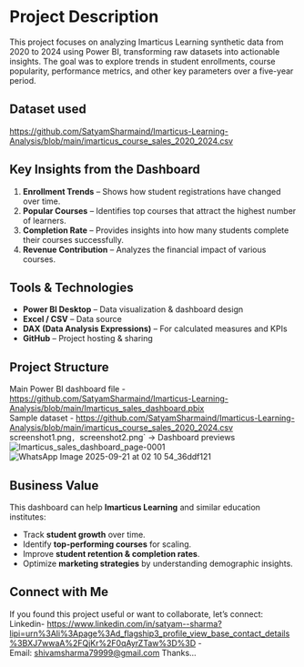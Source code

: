 # Project Description

This project focuses on analyzing Imarticus Learning synthetic data from 2020 to 2024 using Power BI, transforming raw datasets into actionable insights. The goal was to explore trends in student enrollments, course popularity, performance metrics, and other key parameters over a five-year period.

## Dataset used
https://github.com/SatyamSharmaind/Imarticus-Learning-Analysis/blob/main/imarticus_course_sales_2020_2024.csv

## Key Insights from the Dashboard   
1. **Enrollment Trends** – Shows how student registrations have changed over time.   
2. **Popular Courses** – Identifies top courses that attract the highest number of learners.   
3. **Completion Rate** – Provides insights into how many students complete their courses 
successfully.   
4. **Revenue Contribution** – Analyzes the financial impact of various courses.

## Tools & Technologies  
- **Power BI Desktop** – Data visualization & dashboard design
- **Excel / CSV** – Data source
- **DAX (Data Analysis Expressions)** – For calculated measures and KPIs
- **GitHub** – Project hosting & sharing

## Project Structure
Main Power BI dashboard file -https://github.com/SatyamSharmaind/Imarticus-Learning-Analysis/blob/main/Imarticus_sales_dashboard.pbix  
Sample dataset  - https://github.com/SatyamSharmaind/Imarticus-Learning-Analysis/blob/main/imarticus_course_sales_2020_2024.csv
screenshot1.png`, `screenshot2.png` → Dashboard previews 
![Imarticus_sales_dashboard_page-0001](https://github.com/user-attachments/assets/43b0d971-cc1b-4810-b01b-6cad8dbcc306)
![WhatsApp Image 2025-09-21 at 02 10 54_36ddf121](https://github.com/user-attachments/assets/97a946c3-719a-475c-baf3-41b9d2f856f3)


## Business Value   
This dashboard can help **Imarticus Learning** and similar education institutes:
- Track **student growth** over time.
- Identify **top-performing courses** for scaling.
- Improve **student retention & completion rates**.
- Optimize **marketing strategies** by understanding demographic insights.  

## Connect with Me   
If you found this project useful or want to collaborate, let’s connect:   
Linkedin- 
https://www.linkedin.com/in/satyam--sharma?lipi=urn%3Ali%3Apage%3Ad_flagship3_profile_view_base_contact_details%3BXJ7wwaA%2FQjKr%2F0qAyrZTaw%3D%3D -         
Email: shivamsharma79999@gmail.com 
Thanks…
